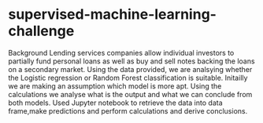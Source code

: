 # supervised-machine-learning-challenge
Background
Lending services companies allow individual investors to partially fund personal loans as well as buy and sell notes backing the loans on a secondary market.
Using the data provided, we are analsying whether the Logistic regression or Random Forest classification is suitable.
Initailly we are making an assumption which model is more apt.
Using the calculations we analyse what is the output and what we can conclude from both models.
Used Jupyter notebook to retrieve the data into data frame,make predictions and perform calculations and derive conclusions.
